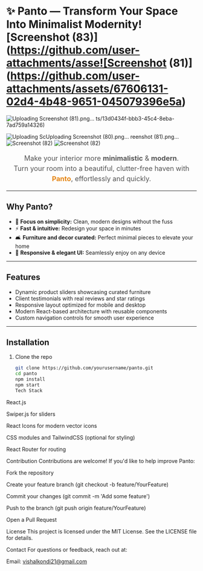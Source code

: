 # ✨ Panto — Transform Your Space Into Minimalist Modernity![Screenshot (83)](https://github.com/user-attachments/asse![Screenshot (81)](https://github.com/user-attachments/assets/67606131-02d4-4b48-9651-045079396e5a)
![Uploading Screenshot (81).png…]()
ts/13d0434f-bbb3-45c4-8eba-7ad759a14326)

![Uploading Sc![Uploading Screenshot (80).png…]()
reenshot (81).png…]()
![Screenshot (82)](https://github.com/user-attachments/assets/eb231670-b251-4639-836f-51222e7bed3c)
![Screenshot (82)](https://github.com/user-attachments/assets/0e3c0c89-471f-431d-8085-06f3a7a2e6a2)

<div align="center">

<p style="font-size:18px; max-width:600px; line-height:1.5; color:#555;">
Make your interior more <strong>minimalistic</strong> &amp; <strong>modern</strong>.<br/>
Turn your room into a beautiful, clutter-free haven with <span style="color:#e58411; font-weight:bold;">Panto</span>, effortlessly and quickly.
</p>

</div>

---

## Why Panto?

- 🎯 **Focus on simplicity:** Clean, modern designs without the fuss  
- ⚡ **Fast & intuitive:** Redesign your space in minutes  
- 🛋️ **Furniture and decor curated:** Perfect minimal pieces to elevate your home  
- 📱 **Responsive & elegant UI:** Seamlessly enjoy on any device  

---

## Features

- Dynamic product sliders showcasing curated furniture  
- Client testimonials with real reviews and star ratings  
- Responsive layout optimized for mobile and desktop  
- Modern React-based architecture with reusable components  
- Custom navigation controls for smooth user experience  

---

## Installation

1. Clone the repo  
   ```bash
   git clone https://github.com/yourusername/panto.git
   cd panto
   npm install
   npm start
   Tech Stack
React.js

Swiper.js for sliders

React Icons for modern vector icons

CSS modules and TailwindCSS (optional for styling)

React Router for routing

Contribution
Contributions are welcome! If you'd like to help improve Panto:

Fork the repository

Create your feature branch (git checkout -b feature/YourFeature)

Commit your changes (git commit -m 'Add some feature')

Push to the branch (git push origin feature/YourFeature)

Open a Pull Request

License
This project is licensed under the MIT License. See the LICENSE file for details.

Contact
For questions or feedback, reach out at:

Email: vishalkondi21@gmail.com





